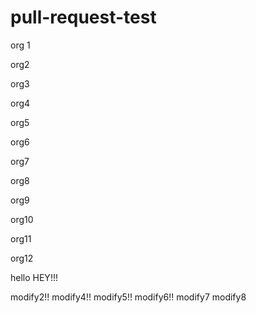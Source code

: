 # pull-request-test

org 1

org2

org3

org4

org5

org6

org7

org8

org9

org10

org11

org12

hello
HEY!!!

modify2!!
modify4!!
modify5!!
modify6!!
modify7
modify8